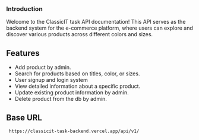 ### Introduction

Welcome to the ClassicIT task API documentation! This API serves as the backend system for the e-commerce platform, where users can explore and discover various products across different colors and sizes.

## Features

- Add product by admin.
- Search for products based on titles, color, or sizes.
- User signup and login system
- View detailed information about a specific product.
- Update existing product information by admin.
- Delete product from the db by admin.

## Base URL

```
 https://classicit-task-backend.vercel.app/api/v1/
```
